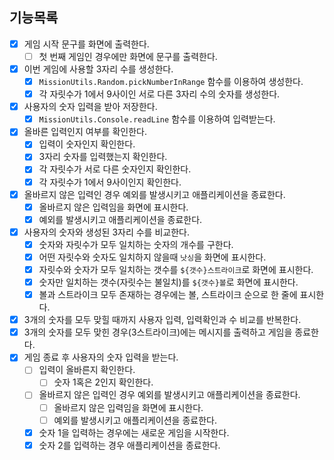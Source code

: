 ## 기능목록

- [x] 게임 시작 문구를 화면에 출력한다.
  - [ ] 첫 번째 게임인 경우에만 화면에 문구를 출력한다.
- [x] 이번 게임에 사용할 3자리 수를 생성한다.
  - [x] `MissionUtils.Random.pickNumberInRange` 함수를 이용하여 생성한다.
  - [x] 각 자릿수가 1에서 9사이인 서로 다른 3자리 수의 숫자를 생성한다.
- [x] 사용자의 숫자 입력을 받아 저장한다.
  - [x] `MissionUtils.Console.readLine` 함수를 이용하여 입력받는다.
- [x] 올바른 입력인지 여부를 확인한다.
  - [x] 입력이 숫자인지 확인한다.
  - [x] 3자리 숫자를 입력했는지 확인한다.
  - [x] 각 자릿수가 서로 다른 숫자인지 확인한다.
  - [x] 각 자릿수가 1에서 9사이인지 확인한다.
- [x] 올바르지 않은 입력인 경우 예외를 발생시키고 애플리케이션을 종료한다.
  - [x] 올바르지 않은 입력임을 화면에 표시한다.
  - [x] 예외를 발생시키고 애플리케이션을 종료한다.
- [x] 사용자의 숫자와 생성된 3자리 수를 비교한다.
  - [x] 숫자와 자릿수가 모두 일치하는 숫자의 개수를 구한다.
  - [x] 어떤 자릿수와 숫자도 일치하지 않을때 `낫싱`을 화면에 표시한다.
  - [x] 자릿수와 숫자가 모두 일치하는 갯수를 `${갯수}스트라이크`로 화면에 표시한다.
  - [x] 숫자만 일치하는 갯수(자릿수는 불일치)를 `${갯수}볼`로 화면에 표시한다.
  - [x] 볼과 스트라이크 모두 존재하는 경우에는 볼, 스트라이크 순으로 한 줄에 표시한다.
- [x] 3개의 숫자를 모두 맞힐 때까지 사용자 입력, 입력확인과 수 비교를 반복한다.
- [x] 3개의 숫자를 모두 맞힌 경우(3스트라이크)에는 메시지를 출력하고 게임을 종료한다.
- [x] 게임 종료 후 사용자의 숫자 입력을 받는다.
  - [ ] 입력이 올바른지 확인한다.
    - [ ] 숫자 1혹은 2인지 확인한다.
  - [ ] 올바르지 않은 입력인 경우 예외를 발생시키고 애플리케이션을 종료한다.
    - [ ] 올바르지 않은 입력임을 화면에 표시한다.
    - [ ] 예외를 발생시키고 애플리케이션을 종료한다.
  - [x] 숫자 1을 입력하는 경우에는 새로운 게임을 시작한다.
  - [x] 숫자 2를 입력하는 경우 애플리케이션을 종료한다.
